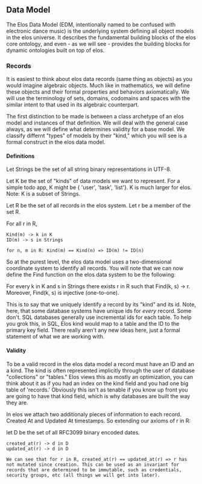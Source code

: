 Data Model
----------

The Elos Data Model (EDM, intentionally named to be confused with electronic dance music) is the underlying system defining all object models in the elos universe. It describes the fundamental building blocks of the elos core ontology, and even - as we will see - provides the building blocks for dynamic ontologies built on top of elos.

### Records

It is easiest to think about elos data records (same thing as objects) as you would imagine algebraic objects. Much like in mathematics, we will define these objects and their formal properties and behaviors axiomatically. We will use the terminology of sets, domains, codomains and spaces with the similar intent to that used in its algebraic counterpart.

The first distinction to be made is between a class archetype of an elos model and instances of that definition. We will deal with the general case always, as we will define what determines validity for a base model. We classify differnt "types" of models by their "kind," which you will see is a formal construct in the elos data model.

#### Definitions

Let Strings be the set of all string binary representations in UTF-8.

Let K be the set of "kinds" of data models we want to represent. For a simple todo app, K might be { 'user', 'task', 'list'}. K is much larger for elos. Note: K is a subset of Strings.


Let R be the set of all records in the elos system. Let r be a member of the set R.

For all r in R,

    Kind(m) -> k in K
    ID(m) -> s in Strings

    for n, m in R: Kind(m) == Kind(n) => ID(m) != ID(n)

So at the purest level, the elos data model uses a two-dimensional coordinate system to identify all records. You will note that we can now define the Find function on the elos data system to be the following:

For every k in K and s in Strings there exists r in R such that Find(k, s) -> r. Moreover, Find(k, s) is injective (one-to-one).

This is to say that we uniquely identify a record by its "kind" and its id. Note, here, that some database systems have unique ids for _every_ record. Some don't. SQL databases generally use incremental ids for each table. To help you grok this, in SQL, Elos kind would map to a table and the ID to the primary key field. There really aren't any new ideas here, just a formal statement of what we are working with.

#### Validity

To be a valid record in the elos data model a record must have an ID and an a kind. The kind is often represented implicitly through the user of database "collections" or "tables." Elos views this as mostly an optimization, you can think about it as if you had an index on the kind field and you had one big table of 'records.' Obviously this isn't as tenable if you know up front you are going to have that kind field, which is why databases are built the way they are.

In elos we attach two additionaly pieces of information to each record. Created At and Updated At timestamps. So extending our axioms of r in R:

let D be the set of all RFC3099 binary encoded dates.

    created_at(r) -> d in D
    updated_at(r) -> d in D

    We can see that for r in R, created_at(r) == updated_at(r) => r has not mutated since creation. This can be used as an invariant for records that are determined to be immutable, such as credentials, security groups, etc (all things we will get into later).
